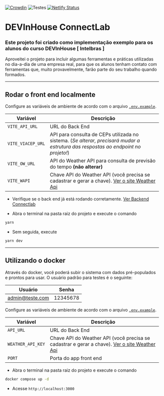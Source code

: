 [![Crowdin](https://badges.crowdin.net/devinhouse-connectlab/localized.svg)](https://crowdin.com) ![Testes](https://github.com/mikansc/connectlab/actions/workflows/connectlab_build.yml/badge.svg?branch=main) [![Netlify Status](https://api.netlify.com/api/v1/badges/a7e33b6e-2db0-47a2-a7ce-62ddce4f2733/deploy-status)](https://app.netlify.com/sites/mikalab/deploys)

# DEVInHouse ConnectLab

### Este projeto foi criado como implementação exemplo para os alunos do curso DEVInHouse [ Intelbras ]

Aproveitei o projeto para incluir algumas ferramentas e práticas utilizadas no dia-a-dia de uma empresa real, para que os alunos tenham contato com ferramentas que, muito provavelmente, farão parte do seu trabalho quando formados.

---

## Rodar o front end localmente

Configure as variáveis de ambiente de acordo com o arquivo [`.env.example`](.env.example).

| Variável          | Descrição                                                                                                                         |
| ----------------- | --------------------------------------------------------------------------------------------------------------------------------- |
| `VITE_API_URL`    | URL do Back End                                                                                                                   |
| `VITE_VIACEP_URL` | API para consulta de CEPs utilizada no sistema. (_Se alterar, precisará mudar a estrutura das respostas ao endpoint no projeto!_) |
| `VITE_OW_URL`     | API do Weather API para consulta de previsão do tempo **(não alterar)**                                                           |
| `VITE_WAPI`       | Chave API do Weather API (você precisa se cadastrar e gerar a chave). [Ver o site Weather Api](https://openweathermap.org/api)    |

- Verifique se o back end já está rodando corretamente. [Ver Backend Connectlab](https://github.com/DEVin-Intelbras/connect-lab-server-node)

- Abra o terminal na pasta raiz do projeto e execute o comando

```bash
yarn
```

- Sem seguida, execute

```bash
yarn dev
```

---

## Utilizando o docker

Através do docker, você poderá subir o sistema com dados pré-populados e prontos para usar. O usuário padrão para testes é o seguinte:

| Usuário         | Senha    |
| --------------- | -------- |
| admin@teste.com | 12345678 |

Configure as variáveis de ambiente de acordo com o arquivo [`.env.example`](.env.example).

| Variável          | Descrição                                                                                                                      |
| ----------------- | ------------------------------------------------------------------------------------------------------------------------------ |
| `API_URL`         | URL do Back End                                                                                                                |
| `WEATHER_API_KEY` | Chave API do Weather API (você precisa se cadastrar e gerar a chave). [Ver o site Weather Api](https://openweathermap.org/api) |
| `PORT`            | Porta do app front end                                                                                                         |

- Abra o terminal na pasta raiz do projeto e execute o comando

```bash
docker compose up -d
```

- Acesse `http://localhost:3000`

